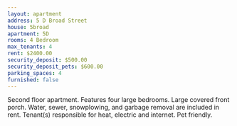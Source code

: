 ```yaml
---
layout: apartment
address: 5 D Broad Street
house: 5broad
apartment: 5D
rooms: 4 Bedroom
max_tenants: 4
rent: $2400.00
security_deposit: $500.00
security_deposit_pets: $600.00
parking_spaces: 4
furnished: false
---
```


Second floor apartment. Features four large bedrooms. Large covered front porch. Water, sewer, snowplowing, and garbage
removal are included in rent. Tenant(s) responsible for heat, electric and internet. Pet friendly.
